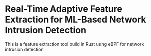 # Real-Time Adaptive Feature Extraction for ML-Based Network Intrusion Detection
This is a feature extraction tool build in Rust using eBPF for network intrusion detection
